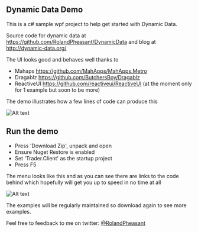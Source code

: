 ## Dynamic Data Demo

This is a c# sample wpf project to help get started with Dynamic Data.

Source code for dynamic data at https://github.com/RolandPheasant/DynamicData 
and blog at http://dynamic-data.org/

The UI looks good and behaves well thanks to 

- Mahaps https://github.com/MahApps/MahApps.Metro
- Dragablz https://github.com/ButchersBoy/Dragablz
- ReactiveUI https://github.com/reactiveui/ReactiveUI (at the moment only for 1 example but soon to be more)

The demo illustrates how a few lines of code can produce this

![Alt text](https://github.com/RolandPheasant/TradingDemo/blob/master/GithubReadmeImage.gif "Sample Screen Shot")

## Run the demo

- Press 'Download Zip', unpack and open
- Ensure Nuget Restore is enabled
- Set 'Trader.Client' as the startup project
- Press F5

The menu looks like this and as you can see there are links to the code behind which hopefully will get you up to speed in no time at all

![Alt text](https://github.com/RolandPheasant/TradingDemo/blob/master/MenuImage.PNG "Menu with links")

The examples will be regularly maintained so download again to see more examples.

Feel free to feedback to me on twitter: [@RolandPheasant](https://twitter.com/RolandPheasant)






